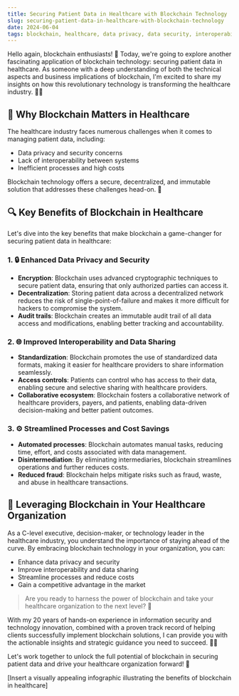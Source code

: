 ```yaml
---
title: Securing Patient Data in Healthcare with Blockchain Technology
slug: securing-patient-data-in-healthcare-with-blockchain-technology
date: 2024-06-04
tags: blockchain, healthcare, data privacy, data security, interoperability
---
```


Hello again, blockchain enthusiasts! 🤗 Today, we're going to explore another fascinating application of blockchain technology: securing patient data in healthcare. As someone with a deep understanding of both the technical aspects and business implications of blockchain, I'm excited to share my insights on how this revolutionary technology is transforming the healthcare industry. 🏥💊

## 🤔 Why Blockchain Matters in Healthcare

The healthcare industry faces numerous challenges when it comes to managing patient data, including:

- Data privacy and security concerns
- Lack of interoperability between systems
- Inefficient processes and high costs

Blockchain technology offers a secure, decentralized, and immutable solution that addresses these challenges head-on. 💪

## 🔍 Key Benefits of Blockchain in Healthcare

Let's dive into the key benefits that make blockchain a game-changer for securing patient data in healthcare:

### 1. 🔒 Enhanced Data Privacy and Security

- **Encryption**: Blockchain uses advanced cryptographic techniques to secure patient data, ensuring that only authorized parties can access it.
- **Decentralization**: Storing patient data across a decentralized network reduces the risk of single-point-of-failure and makes it more difficult for hackers to compromise the system.
- **Audit trails**: Blockchain creates an immutable audit trail of all data access and modifications, enabling better tracking and accountability.

### 2. 🌐 Improved Interoperability and Data Sharing

- **Standardization**: Blockchain promotes the use of standardized data formats, making it easier for healthcare providers to share information seamlessly.
- **Access controls**: Patients can control who has access to their data, enabling secure and selective sharing with healthcare providers.
- **Collaborative ecosystem**: Blockchain fosters a collaborative network of healthcare providers, payers, and patients, enabling data-driven decision-making and better patient outcomes.

### 3. ⚙️ Streamlined Processes and Cost Savings

- **Automated processes**: Blockchain automates manual tasks, reducing time, effort, and costs associated with data management.
- **Disintermediation**: By eliminating intermediaries, blockchain streamlines operations and further reduces costs.
- **Reduced fraud**: Blockchain helps mitigate risks such as fraud, waste, and abuse in healthcare transactions.

## 🏥 Leveraging Blockchain in Your Healthcare Organization

As a C-level executive, decision-maker, or technology leader in the healthcare industry, you understand the importance of staying ahead of the curve. By embracing blockchain technology in your organization, you can:

- Enhance data privacy and security
- Improve interoperability and data sharing
- Streamline processes and reduce costs
- Gain a competitive advantage in the market

> Are you ready to harness the power of blockchain and take your healthcare organization to the next level? 🚀

With my 20 years of hands-on experience in information security and technology innovation, combined with a proven track record of helping clients successfully implement blockchain solutions, I can provide you with the actionable insights and strategic guidance you need to succeed. 💼✨

Let's work together to unlock the full potential of blockchain in securing patient data and drive your healthcare organization forward! 🤝

[Insert a visually appealing infographic illustrating the benefits of blockchain in healthcare]